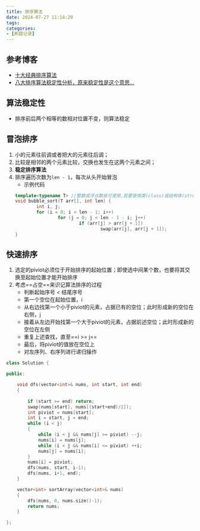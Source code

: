 ```yaml
---
title: 排序算法
date: 2024-07-27 11:14:29
tags:
categories:
- [刷题记录]
---
```


## 参考博客
- [十大经典排序算法](https://www.runoob.com/w3cnote/bubble-sort.html)
- [八大排序算法稳定性分析，原来稳定性是这个意思...](https://cloud.tencent.com/developer/article/1182321)

## 算法稳定性
- 排序前后两个相等的数相对位置不变，则算法稳定

## 冒泡排序
1. 小的元素往前调或者把大的元素往后调；
2. 比较是相邻的两个元素比较，交换也发生在这两个元素之间；
3. **稳定排序算法**
4. 排序遍历次数为`len - 1`，每次从头开始冒泡
    - 示例代码
    ```cpp
    template<typename T> //整数或浮点数皆可使用,若要使用类(class)或结构体(struct)时必须重载大于(>)运算符
    void bubble_sort(T arr[], int len) {
            int i, j;
            for (i = 0; i < len - 1; i++)
                    for (j = 0; j < len - 1 - i; j++)
                            if (arr[j] > arr[j + 1])
                                    swap(arr[j], arr[j + 1]);
    }
    ```

## 快速排序
1. 选定的piviot必须位于开始排序的起始位置；即使选中间某个数，也要将其交换至起始位置才能开始排序
2. 考虑==占空==来识记算法排序的过程
	- 判断起始序号  < 结尾序号
	- 第一个空位在起始位置，i
	- 从右边找第一个小于piviot的元素，占据已有的空位；此时形成新的空位在右侧，j
	- 接着从左边开始找第一个大于piviot的元素，占据前述空位；此时形成新的空位在左侧
	- 重复上述查找，直至==i >= j==
	- 最后，将piviot的值放在空位上
	- 对左序列、右序列进行递归操作
```cpp
class Solution {

public:

	void dfs(vector<int>& nums, int start, int end)
	{
	
		if (start >= end) return;
		swap(nums[start], nums[(start+end)/2]);
		int piviot = nums[start];
		int i = start, j = end;
		while (i < j)
		{
			while (i < j && nums[j] >= piviot) --j;
			nums[i] = nums[j];
			while (i < j && nums[i] <= piviot) ++i;
			nums[j] = nums[i];
		}
		nums[i] = piviot;
		dfs(nums, start, i-1);
		dfs(nums, i+1, end);
	}

	vector<int> sortArray(vector<int>& nums)
	{
		dfs(nums, 0, nums.size()-1);
		return nums;
	}

};
```

